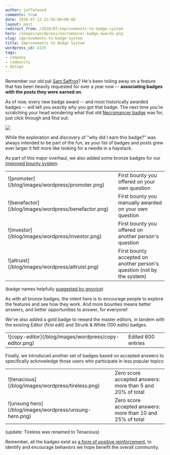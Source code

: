 ```yaml
---
author: jeffatwood
comments: true
date: 2010-07-12 22:56:00+00:00
layout: post
redirect_from: /2010/07/improvements-to-badge-system
hero: /images/wordpress/necromancer-badge-awards.png
slug: improvements-to-badge-system
title: Improvements to Badge System
wordpress_id: 4135
tags:
- company
- community
- design
---
```



Remember our old pal [Sam Saffron](http://blog.stackoverflow.com/2010/06/welcome-stack-overflow-valued-associate-00008/)? He's been toiling away on a feature that has been heavily requested for over a year now -- **associating badges with the posts they were earned on**.



As of now, every new badge award -- and most historically awarded badges -- will tell you exactly _why_ you got that badge. The next time you're scratching your head wondering what that old [Necromancer badge](http://stackoverflow.com/badges/17/necromancer) was for, just click through and find out:



![](/blog/images/wordpress/necromancer-badge-awards.png)



While the exploration and discovery of "why did I earn this badge?" was always intended to be part of the fun, as your list of badges and posts grew ever larger it felt more like looking for a needle in a haystack.



As part of this major overhaul, we also added some bronze badges for our [improved bounty system](http://blog.stackoverflow.com/2010/06/improvements-to-bounty-system/):



<table cellpadding="2" cellspacing="2" >
<tr >
<td >![promoter](/blog/images/wordpress/promoter.png)
</td>
<td >First bounty you offered on your own question
</td></tr>
<tr >
<td >![benefactor](/blog/images/wordpress/benefactor.png)
</td>
<td >First bounty you manually awarded on your own question
</td></tr>
<tr >
<td >![investor](/blog/images/wordpress/investor.png)
</td>
<td >First bounty you offered on another person's question
</td></tr>
<tr >
<td >![altruist](/blog/images/wordpress/altruist.png)
</td>
<td >First bounty accepted on another person's question (not by the system)
</td></tr>
</table>



(badge names helpfully [suggested by gnovice](http://meta.stackoverflow.com/questions/56067/bounty-badges-need-pretty-names/56074#56074))



As with all bronze badges, the intent here is to encourage people to explore the features and see how they work. And more bounties means better answers, and better opportunities to answer, for everyone!



We've also added a gold badge to reward the master editors, in tandem with the existing Editor (first edit) and Strunk & White (100 edits) badges.



<table cellpadding="2" cellspacing="2" >
<tr >
<td >![copy-editor](/blog/images/wordpress/copy-editor.png)
</td>
<td >Edited 600 entries
</td></tr>
</table>



Finally, we introduced another set of badges based on accepted answers to specifically acknowledge those users who participate in less popular topics:



<table cellpadding="2" cellspacing="2" >
<tr >
<td >![tenacious](/blog/images/wordpress/tireless.png)
</td>
<td >Zero score accepted answers: more than 5 and 20% of total
</td></tr>
<tr >
<td >![unsung hero](/blog/images/wordpress/unsung-hero.png)
</td>
<td >Zero score accepted answers: more than 10 and 25% of total
</td></tr>
</table>



(update: Tireless was renamed to Tenacious)



Remember, all the badges exist as [a form of positive reinforcement](http://blog.stackoverflow.com/2009/12/badges-positive-only/), to identify and encourage behaviors we hope benefit the overall community.

